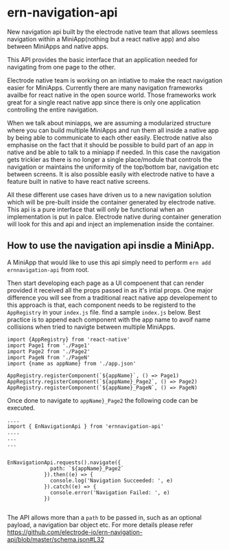# ern-navigation-api
New navigation api built by the electrode native team that allows seemless navigation within a MiniApp(nothing but a react native app) and also between MiniApps and native apps. 

This API provides the basic interface that an application needed for navigating from one page to the other. 

Electrode native team is working on an intiative to make the react navigation easier for MiniApps. 
Currently there are many navigation frameworks availbe for react native in the open source world. Those frameworks work great for a single react native app since there is only one application controlling the entire navigation.

When we talk about miniapps, we are assuming a modularized structure where you can build multiple MiniApps and run them all inside a native app by being able to communicate to each other easily. Electrode native also emphasise on the fact that it should be possible to build part of an app in native and be able to talk to a miniapp if needed. 
In this case the navigation gets trickier as there is no longer a single place/module that controls the navigation or maintains the uniformity of the top/bottom bar, navigation etc between screens. 
It is also possible easily with electrode native to have a feature built in native to have react native screens. 

All these different use cases have driven us to a new navigation solution which will be pre-built inside the container generated by electrode native. 
This api is a pure interface that will only be functional when an implementation is put in palce. Electrode native during container generation will look for this and api and inject an implemenation inside the container. 

## How to use the navigation api insdie a MiniApp.

A MiniApp that would like to use this api simply need to perform `ern add ernnavigation-api` from root.

Then start developing each page as a UI compoenent that can render provided it received all the props passed in as it's intial props. 
One major difference you will see from a traditional react native app developement to this approach is that, each component needs to be registerd to the `AppRegistry` in your `index.js` file. 
find a sample `index.js` below. Best practice is to append each component with the app name to avoif name collisions when tried to navigte between multiple MiniApps.

```
import {AppRegistry} from 'react-native'
import Page1 from './Page1'
import Page2 from './Page2'
import PageN from './PageN'
import {name as appName} from './app.json'

AppRegistry.registerComponent(`${appName}`, () => Page1)
AppRegistry.registerComponent(`${appName}_Page2`, () => Page2)
AppRegistry.registerComponent(`${appName}_PageN`, () => PageN)
```
 
Once done to navigate to `appName}_Page2` the following code can be executed.

```
....
import { EnNavigationApi } from 'ernnavigation-api'
....
...
...


EnNavigationApi.requests().navigate({
              path: `${appName}_Page2`
            }).then((e) => {
              console.log('Navigation Succeeded: ', e)
            }).catch((e) => {
              console.error('Navigation Failed: ', e)
            })
            
```
The API allows more than a `path` to be passed in, such as an optional payload, a navigation bar object etc. For more details please refer https://github.com/electrode-io/ern-navigation-api/blob/master/schema.json#L32



